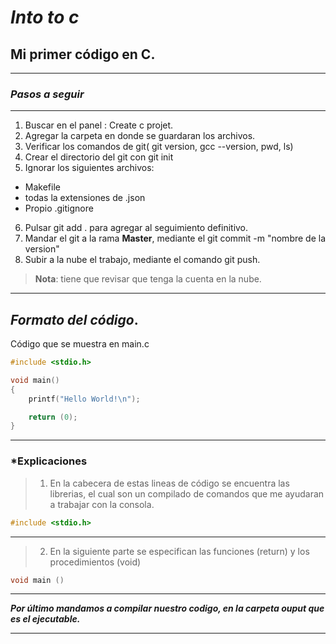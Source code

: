 # ***Into to c***      
## **Mi primer código en C.**
--- 
### ***Pasos a seguir***
---
1. Buscar en el panel : Create c projet.
2. Agregar la carpeta en donde se guardaran los archivos.
3. Verificar los comandos de git( git version, gcc --version, pwd, ls)
4. Crear el directorio del git con git init
5. Ignorar los siguientes archivos:
* Makefile
* todas la extensiones de .json
* Propio .gitignore
6. Pulsar git add . para agregar al seguimiento definitivo.
7. Mandar el git a la rama **Master**, mediante el git commit -m "nombre de la version"
8. Subir a la nube el trabajo, mediante el comando git push.
> **Nota**: tiene que revisar que tenga la cuenta en la nube.
---
## ***Formato del código***.
Código que se muestra en main.c
```c
#include <stdio.h>

void main()
{
	printf("Hello World!\n");

	return (0);
}
```
--- 
### ***Explicaciones**
>  1. En la cabecera de estas lineas de código se encuentra las librerias, el cual son un compilado de comandos que me ayudaran a trabajar con la consola.
```c
#include <stdio.h>
```
---
> 2. En la siguiente parte se especifican las funciones (return) y los procedimientos (void) 
```c
void main ()
```
---
***Por último mandamos a compilar nuestro codigo, en la carpeta ouput que es el ejecutable.***
___

